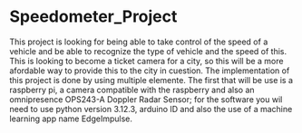 # Speedometer_Project

This project is looking for being able to take control of the speed of a vehicle and be able to recognize the type of vehicle and the speed of this. This is looking to become a ticket camera for a city, so this will be a more afordable way to provide this to the city in cuestion. The implementation of this project is done by using multiple elemente. The first that will be use is a raspberry pi, a camera compatible with the raspberry and also an omnipresence OPS243-A Doppler Radar Sensor; for the software you wil need to use python version 3.12.3, arduino ID and also the use of a machine learning app name EdgeImpulse. 



